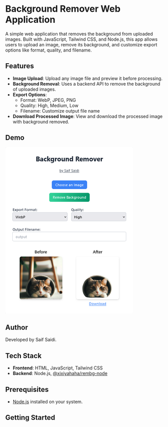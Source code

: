 # Background Remover Web Application

A simple web application that removes the background from uploaded images. Built with JavaScript, Tailwind CSS, and Node.js, this app allows users to upload an image, remove its background, and customize export options like format, quality, and filename.

## Features

- **Image Upload**: Upload any image file and preview it before processing.
- **Background Removal**: Uses a backend API to remove the background of uploaded images.
- **Export Options**:
  - Format: WebP, JPEG, PNG
  - Quality: High, Medium, Low
  - Filename: Customize output file name
- **Download Processed Image**: View and download the processed image with background removed.

## Demo

![Demo](https://github.com/SaifSaidi/Background-Remover/blob/main/Background-Remover%20by%20Saif%20Saidi.png?raw=true)

## Author

Developed by Saif Saidi.

## Tech Stack

- **Frontend**: HTML, JavaScript, Tailwind CSS
- **Backend**: Node.js, [@xixiyahaha/rembg-node](https://www.npmjs.com/package/@xixiyahaha/rembg-node)

## Prerequisites

- [Node.js](https://nodejs.org/) installed on your system.

## Getting Started
